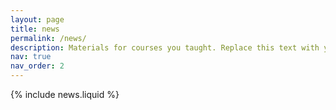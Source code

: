```yaml
---
layout: page
title: news
permalink: /news/
description: Materials for courses you taught. Replace this text with your description.
nav: true
nav_order: 2
---
```


{% include news.liquid %}
